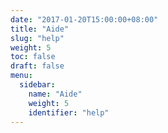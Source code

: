 ```yaml
---
date: "2017-01-20T15:00:00+08:00"
title: "Aide"
slug: "help"
weight: 5
toc: false
draft: false
menu:
  sidebar:
    name: "Aide"
    weight: 5
    identifier: "help"
---
```

